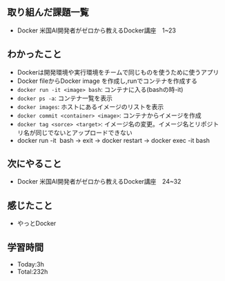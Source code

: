 ## 取り組んだ課題一覧
- Docker 米国AI開発者がゼロから教えるDocker講座　1~23
  
## わかったこと
- Dockerは開発環境や実行環境をチームで同じものを使うために使うアプリ
- Docker fileからDocker image を作成し,runでコンテナを作成する
- `docker run -it <image> bash`: コンテナに入る(bashの時-it)
- `docker ps -a`: コンテナ一覧を表示
- `docker images`: ホストにあるイメージのリストを表示
- `docker commit <container> <image>`: コンテナからイメージを作成
- `docker tag <sorce> <target>`: イメージ名の変更。イメージ名とリポジトリ名が同じでないとアップロードできない
- docker run -it <image> bash → exit → docker restart <container> → docker exec -it <container> bash
## 次にやること
- Docker 米国AI開発者がゼロから教えるDocker講座　24~32
  
## 感じたこと
- やっとDocker
  
## 学習時間
- Today:3h
- Total:232h

